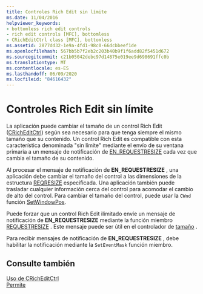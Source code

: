 ```yaml
---
title: Controles Rich Edit sin límite
ms.date: 11/04/2016
helpviewer_keywords:
- bottomless rich edit controls
- rich edit controls [MFC], bottomless
- CRichEditCtrl class [MFC], bottomless
ms.assetid: 2877dd32-1e9a-4fd1-98c0-66dcbbeef1de
ms.openlocfilehash: 567bb5b7f2eb2c203b40b9f1f6add82f5451d672
ms.sourcegitcommit: c21b05042debc97d14875e019ee9d698691ffc0b
ms.translationtype: MT
ms.contentlocale: es-ES
ms.lasthandoff: 06/09/2020
ms.locfileid: "84616432"
---
```

# <a name="bottomless-rich-edit-controls"></a>Controles Rich Edit sin límite

La aplicación puede cambiar el tamaño de un control Rich Edit ([CRichEditCtrl](reference/cricheditctrl-class.md)) según sea necesario para que tenga siempre el mismo tamaño que su contenido. Un control Rich Edit es compatible con esta característica denominada "sin límite" mediante el envío de su ventana primaria a un mensaje de notificación de [EN_REQUESTRESIZE](/windows/win32/Controls/en-requestresize) cada vez que cambia el tamaño de su contenido.

Al procesar el mensaje de notificación de **EN_REQUESTRESIZE** , una aplicación debe cambiar el tamaño del control a las dimensiones de la estructura [REQRESIZE](/windows/win32/api/richedit/ns-richedit-reqresize) especificada. Una aplicación también puede trasladar cualquier información cerca del control para acomodar el cambio de alto del control. Para cambiar el tamaño del control, puede usar la `CWnd` función [SetWindowPos](reference/cwnd-class.md#setwindowpos).

Puede forzar que un control Rich Edit ilimitado envíe un mensaje de notificación de **EN_REQUESTRESIZE** mediante la función miembro [REQUESTRESIZE](reference/cricheditctrl-class.md#requestresize) . Este mensaje puede ser útil en el controlador de [tamaño](reference/cwnd-class.md#onsize) .

Para recibir mensajes de notificación de **EN_REQUESTRESIZE** , debe habilitar la notificación mediante la `SetEventMask` función miembro.

## <a name="see-also"></a>Consulte también

[Uso de CRichEditCtrl](using-cricheditctrl.md)<br/>
[Permite](controls-mfc.md)
